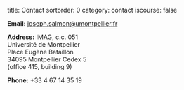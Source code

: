title: Contact
sortorder: 0
category: contact
iscourse: false

**Email:** [joseph.salmon@umontpellier.fr](mailto:joseph.salmon@umontpellier.fr)

**Address:**
IMAG, c.c. 051</br>
Université de Montpellier</br>
Place Eugène Bataillon</br>
34095 Montpellier Cedex 5</br>
(office 415, building 9)</br>

**Phone:**
+33 4 67 14 35 19


